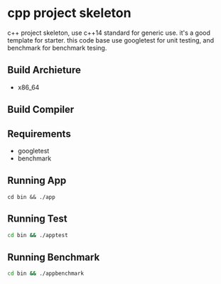 # cpp project skeleton
c++ project skeleton, use c++14 standard for generic use. it's a good template for starter.
this code base use googletest for unit testing, and benchmark for benchmark tesing.



## Build Archieture
- x86_64

## Build Compiler

## Requirements
- googletest
- benchmark


## Running App
```
cd bin && ./app

```


## Running Test
```bash
cd bin && ./apptest

```

## Running Benchmark
```bash
cd bin && ./appbenchmark
```
